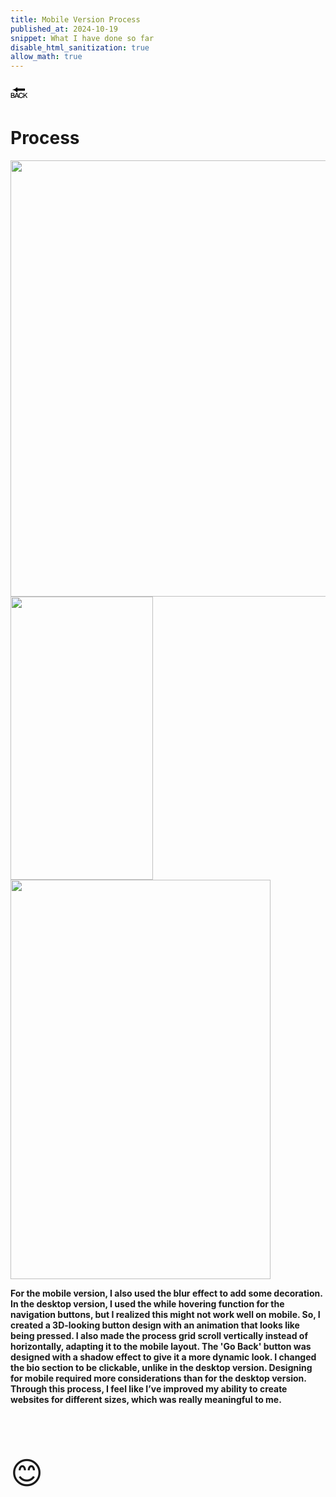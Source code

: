 ```yaml
---
title: Mobile Version Process
published_at: 2024-10-19
snippet: What I have done so far 
disable_html_sanitization: true
allow_math: true
---
```



<a href="https://julienoh000-dms1-blog-83.deno.dev/" style="text-decoration: none; color: black;"><span style="font-size: 30px;">🔙</span></a>


# Process

<img src="phpr1.png" width="854" height="698">
<img src="phpr2.png" width="228" height="453">
<img src="phpr3.png" width="416" height="639">

<br>

**For the mobile version, I also used the blur effect to add some decoration. In the desktop version, I used the while hovering function for the navigation buttons, but I realized this might not work well on mobile. So, I created a 3D-looking button design with an animation that looks like being pressed. I also made the process grid scroll vertically instead of horizontally, adapting it to the mobile layout. The 'Go Back' button was designed with a shadow effect to give it a more dynamic look. I changed the bio section to be clickable, unlike in the desktop version. Designing for mobile required more considerations than for the desktop version. Through this process, I feel like I’ve improved my ability to create websites for different sizes, which was really meaningful to me.**

<br>
<br>
<br>


<span style="font-size: 50px;">😊</span>

